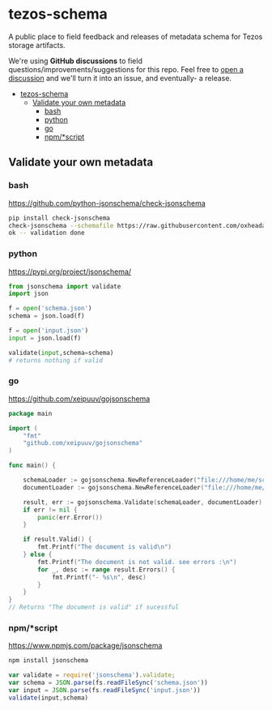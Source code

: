 # tezos-schema
A public place to field feedback and releases of metadata schema for Tezos storage artifacts.

We're using **GitHub discussions** to field questions/improvements/suggestions for this repo.  Feel free to [open a discussion](https://github.com/oxheadalpha/tezos-schema/discussions) and we'll turn it into an issue, and eventually- a release.

- [tezos-schema](#tezos-schema)
  - [Validate your own metadata](#validate-your-own-metadata)
    - [bash](#bash)
    - [python](#python)
    - [go](#go)
    - [npm/\*script](#npmscript)

## Validate your own metadata

### bash

https://github.com/python-jsonschema/check-jsonschema

```bash
pip install check-jsonschema
check-jsonschema --schemafile https://raw.githubusercontent.com/oxheadalpha/tezos-snapshot-metadata-schema/main/tezos-snapshot-metadata.schema.json input.json
ok -- validation done
```

### python

https://pypi.org/project/jsonschema/

```python
from jsonschema import validate
import json

f = open('schema.json')
schema = json.load(f)

f = open('input.json')
input = json.load(f)

validate(input,schema=schema)
# returns nothing if valid
```

### go

https://github.com/xeipuuv/gojsonschema

```go
package main

import (
    "fmt"
    "github.com/xeipuuv/gojsonschema"
)

func main() {

    schemaLoader := gojsonschema.NewReferenceLoader("file:///home/me/schema.json")
    documentLoader := gojsonschema.NewReferenceLoader("file:///home/me/document.json")

    result, err := gojsonschema.Validate(schemaLoader, documentLoader)
    if err != nil {
        panic(err.Error())
    }

    if result.Valid() {
        fmt.Printf("The document is valid\n")
    } else {
        fmt.Printf("The document is not valid. see errors :\n")
        for _, desc := range result.Errors() {
            fmt.Printf("- %s\n", desc)
        }
    }
}
// Returns "The document is valid" if sucessful
```

### npm/*script

https://www.npmjs.com/package/jsonschema

```bash
npm install jsonschema
```

```javascript
var validate = require('jsonschema').validate;
var schema = JSON.parse(fs.readFileSync('schema.json'))
var input = JSON.parse(fs.readFileSync('input.json'))
validate(input,schema)
```
